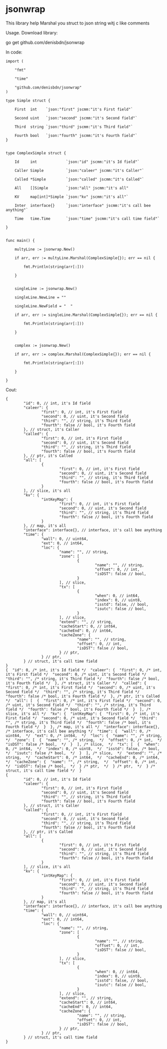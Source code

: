 # jsonwrap

This library help Marshal you struct to json string witj c like comments

Usage.
Download library:

go get github.com/denisbdn/jsonwrap

In code:

	import (

		"fmt"

		"time"

		"github.com/denisbdn/jsonwrap"
	)

	type Simple struct {

		First  int    `json:"first" jscmm:"it's First field"`

		Second uint   `json:"second" jscmm:"it's Second field"`

		Third  string `json:"third" jscmm:"it's Third field"`

		Fourth bool   `json:"fourth" jscmm:"it's Fourth field"`
	}


	type ComplexSimple struct {

		Id     int             `json:"id" jscmm:"it's Id field"`

		Caller Simple          `json:"caleer" jscmm:"it's Caller"`

		Called *Simple         `json:"called" jscmm:"it's Called"`

		All    []Simple        `json:"all" jscmm:"it's all"

		KV     map[int]*Simple `json:"kv" jscmm:"it's all"`

		Inter  interface{}     `json:"interface" jscmm:"it's call bee anything"`

		Time   time.Time       `json:"time" jscmm:"it's call time field"`

	}


	func main() {

		multyLine := jsonwrap.New()

		if arr, err := multyLine.Marshal(ComplexSimple{}); err == nil {

			fmt.Println(string(arr[:]))

		}


		singleLine := jsonwrap.New()

		singleLine.NewLine = ""

		singleLine.NewField = "  "

		if arr, err := singleLine.Marshal(ComplexSimple{}); err == nil {

			fmt.Println(string(arr[:]))

		}


		complex := jsonwrap.New()

		if arr, err := complex.Marshal(ComplexSimple{}); err == nil {

			fmt.Println(string(arr[:]))

		}

	}

Cout:

	{
			"id": 0, // int, it's Id field 
			"caleer": {
					"first": 0, // int, it's First field 
					"second": 0, // uint, it's Second field 
					"third": "", // string, it's Third field 
					"fourth": false // bool, it's Fourth field 
			}, // struct, it's Caller 
			"called": {
					"first": 0, // int, it's First field 
					"second": 0, // uint, it's Second field 
					"third": "", // string, it's Third field 
					"fourth": false // bool, it's Fourth field 
			}, // ptr, it's Called 
			"all": [
					{
							"first": 0, // int, it's First field 
							"second": 0, // uint, it's Second field 
							"third": "", // string, it's Third field 
							"fourth": false // bool, it's Fourth field 
					}
			], // slice, it's all 
			"kv": {
					"intKeyMap": {
							"first": 0, // int, it's First field 
							"second": 0, // uint, it's Second field 
							"third": "", // string, it's Third field 
							"fourth": false // bool, it's Fourth field 
					}
			}, // map, it's all 
			"interface": interface{}, // interface, it's call bee anything 
			"time": {
					"wall": 0, // uint64,  
					"ext": 0, // int64,  
					"loc": {
							"name": "", // string,  
							"zone": [
									{
											"name": "", // string,  
											"offset": 0, // int,  
											"isDST": false // bool,  
									}
							], // slice,  
							"tx": [
									{
											"when": 0, // int64,  
											"index": 0, // uint8,  
											"isstd": false, // bool,  
											"isutc": false // bool,  
									}
							], // slice,  
							"extend": "", // string,  
							"cacheStart": 0, // int64,  
							"cacheEnd": 0, // int64,  
							"cacheZone": {
									"name": "", // string,  
									"offset": 0, // int,  
									"isDST": false // bool,  
							} // ptr,  
					} // ptr,  
			} // struct, it's call time field 
	}
	{  "id": 0, /* int, it's Id field */  "caleer": {  "first": 0, /* int, it's First field */  "second": 0, /* uint, it's Second field */  "third": "", /* string, it's Third field */  "fourth": false /* bool, it's Fourth field */  }, /* struct, it's Caller */  "called": {  "first": 0, /* int, it's First field */  "second": 0, /* uint, it's Second field */  "third": "", /* string, it's Third field */  "fourth": false /* bool, it's Fourth field */  }, /* ptr, it's Called */  "all": [  {  "first": 0, /* int, it's First field */  "second": 0, /* uint, it's Second field */  "third": "", /* string, it's Third field */  "fourth": false /* bool, it's Fourth field */  }  ], /* slice, it's all */  "kv": {  "intKeyMap": {  "first": 0, /* int, it's First field */  "second": 0, /* uint, it's Second field */  "third": "", /* string, it's Third field */  "fourth": false /* bool, it's Fourth field */  }  }, /* map, it's all */  "interface": interface{}, /* interface, it's call bee anything */  "time": {  "wall": 0, /* uint64,  */  "ext": 0, /* int64,  */  "loc": {  "name": "", /* string,  */  "zone": [  {  "name": "", /* string,  */  "offset": 0, /* int,  */  "isDST": false /* bool,  */  }  ], /* slice,  */  "tx": [  {  "when": 0, /* int64,  */  "index": 0, /* uint8,  */  "isstd": false, /* bool,  */  "isutc": false /* bool,  */  }  ], /* slice,  */  "extend": "", /* string,  */  "cacheStart": 0, /* int64,  */  "cacheEnd": 0, /* int64,  */  "cacheZone": {  "name": "", /* string,  */  "offset": 0, /* int,  */  "isDST": false /* bool,  */  } /* ptr,  */  } /* ptr,  */  } /* struct, it's call time field */  }
	{
			"id": 0, // int, it's Id field 
			"caleer": {
					"first": 0, // int, it's First field 
					"second": 0, // uint, it's Second field 
					"third": "", // string, it's Third field 
					"fourth": false // bool, it's Fourth field 
			}, // struct, it's Caller 
			"called": {
					"first": 0, // int, it's First field 
					"second": 0, // uint, it's Second field 
					"third": "", // string, it's Third field 
					"fourth": false // bool, it's Fourth field 
			}, // ptr, it's Called 
			"all": [
					{
							"first": 0, // int, it's First field 
							"second": 0, // uint, it's Second field 
							"third": "", // string, it's Third field 
							"fourth": false // bool, it's Fourth field 
					}
			], // slice, it's all 
			"kv": {
					"intKeyMap": {
							"first": 0, // int, it's First field 
							"second": 0, // uint, it's Second field 
							"third": "", // string, it's Third field 
							"fourth": false // bool, it's Fourth field 
					}
			}, // map, it's all 
			"interface": interface{}, // interface, it's call bee anything 
			"time": {
					"wall": 0, // uint64,  
					"ext": 0, // int64,  
					"loc": {
							"name": "", // string,  
							"zone": [
									{
											"name": "", // string,  
											"offset": 0, // int,  
											"isDST": false // bool,  
									}
							], // slice,  
							"tx": [
									{
											"when": 0, // int64,  
											"index": 0, // uint8,  
											"isstd": false, // bool,  
											"isutc": false // bool,  
									}
							], // slice,  
							"extend": "", // string,  
							"cacheStart": 0, // int64,  
							"cacheEnd": 0, // int64,  
							"cacheZone": {
									"name": "", // string,  
									"offset": 0, // int,  
									"isDST": false // bool,  
							} // ptr,  
					} // ptr,  
			} // struct, it's call time field 
	}
